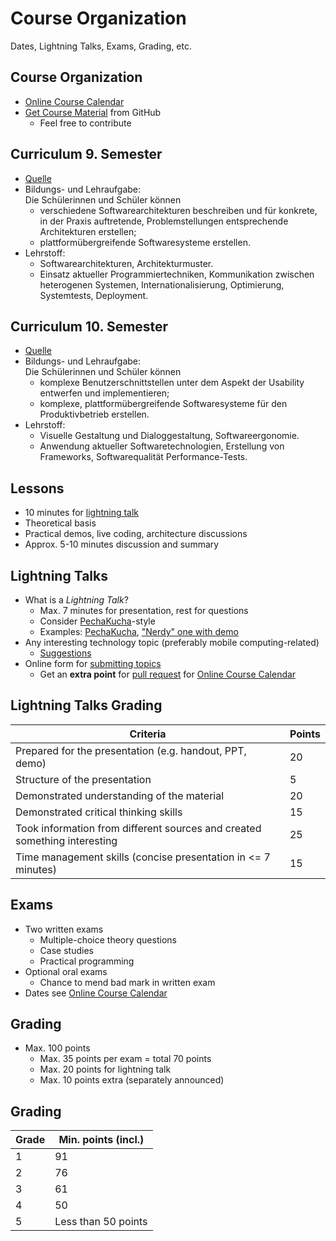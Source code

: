 # Course Organization

Dates, Lightning Talks, Exams, Grading, etc.


<!-- .slide: class="left" -->
## Course Organization

* [Online Course Calendar](https://github.com/rstropek/htl-csharp/blob/master/2017-18/dates.md)
* [Get Course Material](https://github.com/rstropek/htl-csharp/) from GitHub
  * Feel free to contribute


<!-- .slide: class="left" -->
## Curriculum 9. Semester

* [Quelle](http://www.htl.at/fileadmin//content/Lehrplan/HTL_VO_262_2015/BGBl_II_Nr_262_2015_Anlage_1.10.pdf)
* Bildungs- und Lehraufgabe:<br/>
Die Sch&uuml;lerinnen und Sch&uuml;ler k&ouml;nnen
  * verschiedene Softwarearchitekturen beschreiben und f&uuml;r konkrete, in der Praxis auftretende,
Problemstellungen entsprechende Architekturen erstellen;
  * plattform&uuml;bergreifende Softwaresysteme erstellen.
* Lehrstoff:
  * Softwarearchitekturen, Architekturmuster.
  * Einsatz aktueller Programmiertechniken, Kommunikation zwischen heterogenen Systemen, Internationalisierung, Optimierung, Systemtests, Deployment.


<!-- .slide: class="left" -->
## Curriculum 10. Semester

* [Quelle](http://www.htl.at/fileadmin//content/Lehrplan/HTL_VO_262_2015/BGBl_II_Nr_262_2015_Anlage_1.10.pdf)
* Bildungs- und Lehraufgabe:<br/>
Die Sch&uuml;lerinnen und Sch&uuml;ler k&ouml;nnen
  * komplexe Benutzerschnittstellen unter dem Aspekt der Usability entwerfen und implementieren;
  * komplexe, plattform&uuml;bergreifende Softwaresysteme f&uuml;r den Produktivbetrieb erstellen.
* Lehrstoff:
  * Visuelle Gestaltung und Dialoggestaltung, Softwareergonomie.
  * Anwendung aktueller Softwaretechnologien, Erstellung von Frameworks, Softwarequalit&auml;t Performance-Tests.


<!-- .slide: class="left" -->
## Lessons

* 10 minutes for [lightning talk](https://en.wikipedia.org/wiki/Lightning_talk)
* Theoretical basis
* Practical demos, live coding, architecture discussions
* Approx. 5-10 minutes discussion and summary


<!-- .slide: class="left" -->
## Lightning Talks

* What is a *Lightning Talk*?
  * Max. 7 minutes for presentation, rest for questions
  * Consider [PechaKucha](https://en.wikipedia.org/wiki/PechaKucha)-style
  * Examples: [PechaKucha](https://youtu.be/XBhTaL7RpA8), ["Nerdy" one with demo](https://www.destroyallsoftware.com/talks/wat)
* Any interesting technology topic (preferably mobile computing-related)
  * [Suggestions](https://github.com/rstropek/htl-csharp/blob/master/2017-18/lightning-talk-suggestions.md)
* Online form for [submitting topics](https://goo.gl/forms/0xIczpjIyGKRb6sl1)
  * Get an **extra point** for [pull request](https://help.github.com/articles/about-pull-requests/) for [Online Course Calendar](https://github.com/rstropek/htl-csharp/blob/master/2017-18/dates.md)


<!-- .slide: class="left" -->
## Lightning Talks Grading

| Criteria | Points |
|---------------------------------------------------------------------------|------------|
| Prepared for the presentation (e.g. handout, PPT, demo) | 20 |
| Structure of the presentation | 5 |
| Demonstrated understanding of the material | 20 |
| Demonstrated critical thinking skills | 15 |
| Took information from different sources and created something interesting | 25 |
| Time management skills (concise presentation in <= 7 minutes) | 15 |


<!-- .slide: class="left" -->
## Exams

* Two written exams
  * Multiple-choice theory questions
  * Case studies
  * Practical programming
* Optional oral exams
  * Chance to mend bad mark in written exam
* Dates see [Online Course Calendar](https://github.com/rstropek/htl-csharp/blob/master/2017-18/dates.md)


<!-- .slide: class="left" -->
## Grading

* Max. 100 points
  * Max. 35 points per exam = total 70 points
  * Max. 20 points for lightning talk
  * Max. 10 points extra (separately announced)


## Grading

| Grade  | Min. points (incl.)
|--------|---------------------
| 1      | 91
| 2      | 76
| 3      | 61
| 4      | 50
| 5      | Less than 50 points
